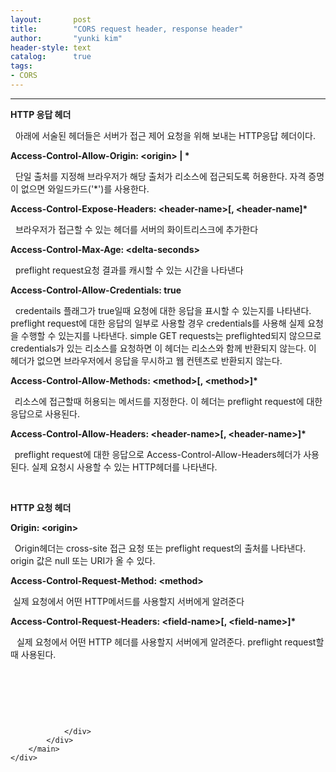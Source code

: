 ```yaml
---
layout:       post
title:        "CORS request header, response header"
author:       "yunki kim"
header-style: text
catalog:      true
tags: 
- CORS
---
```


<head></head>
<body id="tt-body-page" class="">
<div id="wrap" class="wrap-right">
    <div id="container">
        <main class="main ">
            <div class="area-main">
                <div class="area-view">
                    <div class="article-header"></div>
                    <hr>
                    <div class="article-view">
                        <div class="contents_style">
                            <p><b><b>HTTP 응답 헤더</b></b></p>
<p>&nbsp; 아래에 서술된 헤더들은 서버가 접근 제어 요청을 위해 보내는 HTTP응답 헤더이다.</p>
<p><b>Access-Control-Allow-Origin: &lt;origin&gt; | *</b></p>
<p>&nbsp; 단일 출처를 지정해 브라우저가 해당 출처가 리소스에 접근되도록 허용한다. 자격 증명이 없으면 와일드카드('*')를 사용한다.</p>
<p><b>Access-Control-Expose-Headers: &lt;header-name&gt;[, &lt;header-name]*</b></p>
<p>&nbsp; 브라우저가 접근할 수 있는 헤더를 서버의 화이트리스크에 추가한다</p>
<p><b>Access-Control-Max-Age: &lt;delta-seconds&gt;</b></p>
<p>&nbsp; preflight request요청 결과를 캐시할 수 있는 시간을 나타낸다</p>
<p><b>Access-Control-Allow-Credentials: true</b></p>
<p>&nbsp; credentails 플래그가 true일때 요청에 대한 응답을 표시할 수 있는지를 나타낸다. preflight request에 대한 응답의 일부로 사용할 경우 credentials를 사용해 실제 요청을 수행할 수 있는지를 나타낸다. simple GET requests는 preflighted되지 않으므로 credentials가 있는 리소스를 요청하면 이 헤더는 리소스와 함께 반환되지 않는다. 이 헤더가 없으면 브라우저에서 응답을 무시하고 웹 컨텐츠로 반환되지 않는다.</p>
<p><b>Access-Control-Allow-Methods: &lt;method&gt;[, &lt;method&gt;]*</b></p>
<p><b>&nbsp;&nbsp;</b>리소스에 접근할때 허용되는 메서드를 지정한다. 이 헤더는 preflight request에 대한 응답으로 사용된다.</p>
<p><b>Access-Control-Allow-Headers: &lt;header-name&gt;[, &lt;header-name&gt;]*</b><b></b></p>
<p><b>&nbsp;&nbsp;</b>preflight request에 대한 응답으로 Access-Control-Allow-Headers헤더가 사용된다. 실제 요청시 사용할 수 있는 HTTP헤더를 나타낸다.</p>
<p>&nbsp;</p>
<p><b>HTTP 요청 헤더</b></p>
<p><b>Origin: &lt;origin&gt;</b></p>
<p><b>&nbsp;&nbsp;</b>Origin헤더는 cross-site 접근 요청 또는 preflight request의 출처를 나타낸다. origin 값은 null 또는 URI가 올 수 있다.</p>
<p><b>Access-Control-Request-Method: &lt;method&gt;</b></p>
<p>&nbsp;실제 요청에서 어떤 HTTP메서드를 사용할지 서버에게 알려준다</p>
<p><b>Access-Control-Request-Headers: &lt;field-name&gt;[, &lt;field-name&gt;]*</b></p>
<p><b>&nbsp; &nbsp;</b>실제 요청에서 어떤 HTTP 헤더를 사용할지 서버에게 알려준다. preflight request할때 사용된다.</p>
<p>&nbsp;</p>
<p>&nbsp;</p>
                        </div>
                        <br>
                        <div class="tags"></div>
                    </div>
                    
                </div>
            </div>
        </main>
    </div>
</div>


</body>